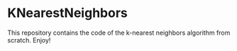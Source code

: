 # KNearestNeighbors
This repository contains the code of the k-nearest neighbors algorithm from scratch. Enjoy!

